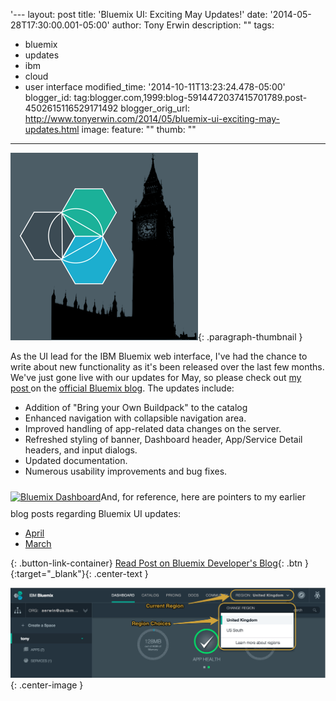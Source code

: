 '---
layout: post
title: 'Bluemix UI: Exciting May Updates!'
date: '2014-05-28T17:30:00.001-05:00'
author: Tony Erwin
description: ""
tags:
- bluemix
- updates
- ibm
- cloud
- user interface
modified_time: '2014-10-11T13:23:24.478-05:00'
blogger_id: tag:blogger.com,1999:blog-5914472037415701789.post-4502615116529171492
blogger_orig_url: http://www.tonyerwin.com/2014/05/bluemix-ui-exciting-may-updates.html
image:
    feature: ""
    thumb: ""
---

![Bluemix UI Updates: Bluemix & Big Ben](/images/2014-11-20-bluemix-london-now-live/bluemixBigBen300.png){: .paragraph-thumbnail }

<div class="tonyBlog">As the UI lead for the IBM Bluemix web interface, I've had the chance to write about new functionality as it's been released over the last few months. We've just gone live with our updates for May, so please check out <a href="https://developer.ibm.com/bluemix/2014/05/28/bluemix-ui-exciting-may-updates/" target="_blank">my post<b>&nbsp;</b></a>on the&nbsp;<a href="https://developer.ibm.com/bluemix/blog/" target="_blank">official Bluemix blog</a>. The updates include:<br /><ul><li>Addition of "Bring your Own Buildpack" to the catalog</li><li>Enhanced navigation with collapsible navigation area.&nbsp;</li><li>Improved handling of app-related data changes on the server.&nbsp;</li><li>Refreshed styling of banner, Dashboard header, App/Service Detail headers, and input dialogs.&nbsp;</li><li>Updated documentation.</li><li>Numerous usability improvements and bug fixes.&nbsp;</li></ul><a href="http://1.bp.blogspot.com/-dqQFeZ0CMXg/U4ZPUie14wI/AAAAAAADfbE/X_9DqwvvNlM/s1600/mayDashboard.png" target="_blank"><img alt="Bluemix Dashboard" class="tonyImg" src="http://1.bp.blogspot.com/-dqQFeZ0CMXg/U4ZPUie14wI/AAAAAAADfbE/X_9DqwvvNlM/s1600/mayDashboard.png" scale="0" style="max-height: 956px; max-width: 1600px; width: 70%;margin-top:10px;margin-bottom:10px;" title="Bluemix Dashboard" /></a>And, for reference, here are pointers to my earlier blog posts regarding Bluemix UI updates:<ul><li><a href="http://bit.ly/1tMyGUL" target="_blank">April</a><a href="https://www.blogger.com/"></a></li><li><a href="http://bit.ly/1hudaP1" target="_blank">March</a></li></ul></div>

{: .button-link-container}
[Read Post on Bluemix Developer's Blog](https://www.ibm.com/blogs/bluemix/2014/11/bluemix-london/){: .btn }{:target="_blank"}{: .center-text }

![Bluemix UI Updates: Region Selector](/images/2014-11-20-bluemix-london-now-live/bluemixRegionsPulldown_annotated.png){: .center-image }